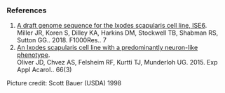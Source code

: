 ### References

1.  [A draft genome sequence for the Ixodes scapularis cell line,
    ISE6](http://europepmc.org/abstract/MED/29707202).\
    Miller JR, Koren S, Dilley KA, Harkins DM, Stockwell TB, Shabman RS,
    Sutton GG.. 2018. F1000Res.. 7
2.  [An Ixodes scapularis cell line with a predominantly neuron-like
    phenotype](http://europepmc.org/abstract/MED/25894426).\
    Oliver JD, Chvez AS, Felsheim RF, Kurtti TJ, Munderloh UG. 2015. Exp
    Appl Acarol.. 66(3)

Picture credit: Scott Bauer (USDA) 1998
